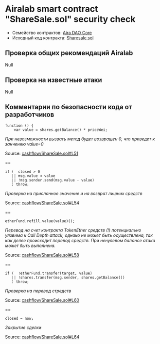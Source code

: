 # Airalab smart contract "ShareSale.sol" security check
- Семейство контрактов: [Aira DAO Core](https://github.com/airalab/core)
- Исходный код контракта: [Sharesale.sol](sol/cashflow/ShareSale.sol)

## Проверка общих рекомендаций Airalab

Null

## Проверка на известные атаки

Null

## Комментарии по безопасности кода от разработчиков
```
function () {
    var value = shares.getBalance() * priceWei;
```
*При невозможности вызвать метод будет возвращен 0, что приведет к занчению value=0*

Source: [cashflow/ShareSale.sol#L51](https://github.com/airalab/core/blob/master/sol/cashflow/ShareSale.sol#L51)

==
```
if (  closed > 0
   || msg.value < value
   || !msg.sender.send(msg.value - value)
   ) throw;
```
*Проверка на присланное значение и на возврат лишних средств*

Source: [cashflow/ShareSale.sol#L54](https://github.com/airalab/core/blob/master/sol/cashflow/ShareSale.sol#L54)

==
```
etherFund.refill.value(value)();
```
*Перевод на счет контракта TokenEther средств (!) потенциально уязвима к Call Depth attack, однако не может быть осуществлена, так как делее происходит перевод средств. При ненулевом балансе атака может быть выполнена.*

Source: [cashflow/ShareSale.sol#L58](https://github.com/airalab/core/blob/master/sol/cashflow/ShareSale.sol#L58)

==
```
if (  !etherFund.transfer(target, value)
   || !shares.transfer(msg.sender, shares.getBalance())
   ) throw;
```
*Проверка на перевод стредств*

Source: [cashflow/ShareSale.sol#L60](https://github.com/airalab/core/blob/master/sol/cashflow/ShareSale.sol#L60)

==
```
closed = now;
```
*Закрытие сделки*

Source: [cashflow/ShareSale.sol#L64](https://github.com/airalab/core/blob/master/sol/cashflow/ShareSale.sol#L64)
